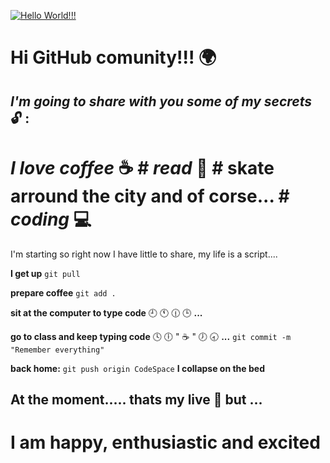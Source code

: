 [![Hello World!!!](https://i.im.ge/2022/09/17/12a3ex.Hello-World.png)](https://im.ge/i/12a3ex)

# Hi GitHub comunity!!! :earth_africa:
## *I'm going to share with you some of my secrets* :unlock: :
# *I love coffee* :coffee:  # *read*  :book: # skate arround the city and of corse... # *coding* :computer: 

I'm starting so right now I have little to share, my life is a script....

**I get up**
`git pull` 

**prepare coffee** 
`git add .`

**sit at the computer to type code**
:clock9: :clock11: :clock1230: :clock3: **...**

**go to class and keep typing code**
:clock4: :clock6: " :coffee: " :clock7: :clock830: **...**
`git commit -m "Remember everything"`

**back home:**
`git push origin CodeSpace`
**I collapse on the bed**

## At the moment..... thats my live :information_desk_person:  but ...
# I am happy, enthusiastic and excited
